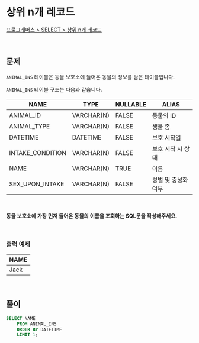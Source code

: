 # 상위 n개 레코드

[프로그래머스 > SELECT > 상위 n개 레코드](https://school.programmers.co.kr/learn/courses/30/lessons/59405)

<br/>

## 문제

`ANIMAL_INS` 테이블은 동물 보호소에 들어온 동물의 정보를 담은 테이블입니다.

`ANIMAL_INS` 테이블 구조는 다음과 같습니다.

| NAME                | TYPE       | NULLABLE | ALIAS             |
| ------------------- | ---------- | -------- | ----------------- |
| ANIMAL_ID           | VARCHAR(N) | FALSE    | 동물의 ID          |
| ANIMAL_TYPE         | VARCHAR(N) | FALSE    | 생물 종            |
| DATETIME            | DATETIME   | FALSE    | 보호 시작일         |
| INTAKE_CONDITION    | VARCHAR(N) | FALSE    | 보호 시작 시 상태   |
| NAME                | VARCHAR(N) | TRUE     | 이름               |
| SEX_UPON_INTAKE     | VARCHAR(N) | FALSE    | 성별 및 중성화 여부  |

<br/>

**동물 보호소에 가장 먼저 들어온 동물의 이름을 조회하는 SQL문을 작성해주세요.**

<br/>

### 출력 예제

| NAME  |
| ----- |
| Jack  |

<br/>

## 풀이

```SQL
SELECT NAME
    FROM ANIMAL_INS
    ORDER BY DATETIME
    LIMIT 1;
```
